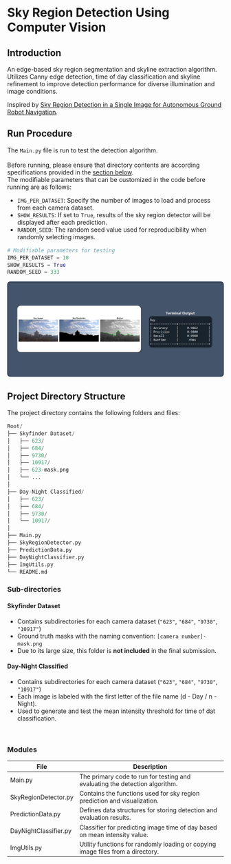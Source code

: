 # Sky Region Detection Using Computer Vision

## Introduction

An edge-based sky region segmentation and skyline extraction algorithm. Utilizes Canny edge detection, time of day classification and skyline refinement to improve detection performance for diverse illumination and image conditions.

 Inspired by [Sky Region Detection in a Single Image for Autonomous Ground Robot Navigation](https://journals.sagepub.com/doi/full/10.5772/56884). 

## Run Procedure

The `Main.py` file is run to test the detection algorithm. <br>
<br>
Before running, please ensure that directory contents are according specifications provided in the [section below](#project-directory-structure). <br>
The modifiable parameters that can be customized in the code before running are as follows:

- `IMG_PER_DATASET`: Specify the number of images to load and process from each camera dataset.
- `SHOW_RESULTS`: If set to `True`, results of the sky region detector will be displayed after each prediction.
- `RANDOM_SEED`: The random seed value used for reproducibility when randomly selecting images.

```python
# Modifiable parameters for testing
IMG_PER_DATASET = 10
SHOW_RESULTS = True
RANDOM_SEED = 333
```
![Sample outputs for sky region detection and skyline outputs](README-sample.png)
## Project Directory Structure 

The project directory contains the following folders and files:
```python
Root/
├── Skyfinder Dataset/
│   ├── 623/
│   ├── 684/
│   ├── 9730/
│   ├── 10917/
│   ├── 623-mask.png
│   └── ...
│
├── Day-Night Classified/
│   ├── 623/
│   ├── 684/
│   ├── 9730/
│   └── 10917/
│
├── Main.py
├── SkyRegionDetector.py
├── PredictionData.py
├── DayNightClassifier.py
├── ImgUtils.py
└── README.md
```

### Sub-directories

#### Skyfinder Dataset
- Contains subdirectories for each camera dataset (`"623"`, `"684"`, `"9730"`, `"10917"`)
- Ground truth masks with the naming convention: `[camera number]-mask.png`
- Due to its large size, this folder is **not included** in the final submission.

#### Day-Night Classified
- Contains subdirectories for each camera dataset (`"623"`, `"684"`, `"9730"`, `"10917"`)
- Each image is labeled with the first letter of the file name (d - Day / n - Night).
- Used to generate and test the mean intensity threshold for time of dat classification.
<p>&nbsp;</p>

### Modules

| File                   | Description                                                                      |
|------------------------|----------------------------------------------------------------------------------|
| Main.py                | The primary code to run for testing and evaluating the detection algorithm.      |
| SkyRegionDetector.py   | Contains the functions used for sky region prediction and visualization.         |
| PredictionData.py      | Defines data structures for storing detection and evaluation results.            |
| DayNightClassifier.py  | Classifier for predicting image time of day based on mean intensity value.       |
| ImgUtils.py            | Utility functions for randomly loading or copying image files from a directory.  |